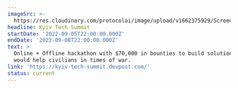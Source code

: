 ```yaml
---
imageSrc: >-
  https://res.cloudinary.com/protocolai/image/upload/v1662375929/Screen_Shot_2022-09-05_at_1.05.15_PM_li4qjg.png
headline: Kyiv Tech Summit
startDate: '2022-09-05T22:00:00.000Z'
endDate: '2022-09-08T22:00:00.000Z'
text: >
  Online + Offline hackathon with $70,000 in bounties to build solutions that
  would help civilians in times of war.
link: 'https://kyiv-tech-summit.devpost.com/'
status: current
---
```


